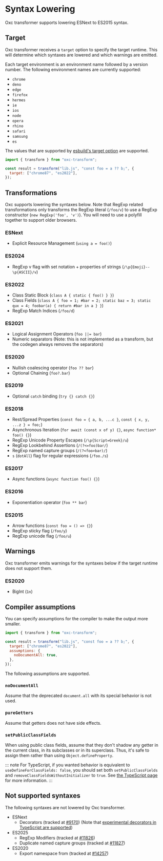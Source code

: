 # Syntax Lowering

Oxc transformer supports lowering ESNext to ES2015 syntax.

## Target

Oxc transformer receives a `target` option to specify the target runtime. This will determine which syntaxes are lowered and which warnings are emitted.

Each target environment is an environment name followed by a version number. The following environment names are currently supported:

- `chrome`
- `deno`
- `edge`
- `firefox`
- `hermes`
- `ie`
- `ios`
- `node`
- `opera`
- `rhino`
- `safari`
- `samsung`
- `es`

The values that are supported by [esbuild's target option](https://esbuild.github.io/api/#target) are supported.

```js
import { transform } from "oxc-transform";

const result = transform("lib.js", "const foo = a ?? b;", {
  target: ["chrome87", "es2022"],
});
```

## Transformations

Oxc supports lowering the syntaxes below. Note that RegExp related transformations only transforms the RegExp literal (`/foo/v`) to use a RegExp constructor (`new RegExp('foo', 'v')`). You will need to use a polyfill together to support older browsers.

### ESNext

- Explicit Resource Management (`using a = foo()`)

### ES2024

- RegExp v flag with set notation + properties of strings (`/\p{Emoji}--\p{ASCII}/v`)

### ES2022

- Class Static Block (`class A { static { foo() } }`)
- Class Fields (`class A { foo = 1; #bar = 2; static baz = 3; static qux = 4; foobar(a) { return #bar in a } }`)
- RegExp Match Indices (`/foo/d`)

### ES2021

- Logical Assignment Operators (`foo ||= bar`)
- Numeric separators (Note: this is not implemented as a transform, but the codegen always removes the separators)

### ES2020

- Nullish coalescing operator (`foo ?? bar`)
- Optional Chaining (`foo?.bar`)

### ES2019

- Optional `catch` binding (`try {} catch {}`)

### ES2018

- Rest/Spread Properties (`const foo = { a, b, ...c }`, `const { x, y, ...z } = foo;`)
- Asynchronous Iteration (`for await (const x of y) {}`, `async function* foo() {}`)
- RegExp Unicode Property Escapes (`/\p{Script=Greek}/u`)
- RegExp Lookbehind Assertions (`/(?<=foo)bar/`)
- RegExp named capture groups (`/(?<foo>bar)/`)
- `s` (`dotAll`) flag for regular expressions (`/foo./s`)

### ES2017

- Async functions (`async function foo() {}`)

### ES2016

- Exponentiation operator (`foo ** bar`)

### ES2015

- Arrow functions (`const foo = () => {}`)
- RegExp sticky flag (`/foo/y`)
- RegExp unicode flag (`/foo/u`)

## Warnings

Oxc transformer emits warnings for the syntaxes below if the target runtime does not support them.

### ES2020

- BigInt (`1n`)

## Compiler assumptions

You can specify assumptions for the compiler to make the output more smaller.

```js
import { transform } from "oxc-transform";

const result = transform("lib.js", "const foo = a ?? b;", {
  target: ["chrome87", "es2022"],
  assumptions: {
    noDocumentAll: true,
  },
});
```

The following assumptions are supported.

### `noDocumentAll`

Assume that the deprecated `document.all` with its special behavior is not used.

### `pureGetters`

Assume that getters does not have side effects.

### `setPublicClassFields`

When using public class fields, assume that they don't shadow any getter in the current class,
in its subclasses or in its superclass. Thus, it's safe to assign them rather than using `Object.defineProperty`.

::: note
For TypeScript, if you wanted behavior is equivalent to `useDefineForClassFields: false`,
you should set both `setPublicClassFields` and `removeClassFieldsWithoutInitializer` to `true`.
See [the TypeScript page](./typescript#useDefineForClassFields) for more information.
:::

## Not supported syntaxes

The following syntaxes are not lowered by Oxc transformer.

- ESNext
  - Decorators (tracked at [#9170](https://github.com/oxc-project/oxc/issues/9170)) (Note that [experimental decorators in TypeScript are supported](./typescript#decorators))
- ES2025
  - RegExp Modifiers (tracked at [#11826](https://github.com/oxc-project/oxc/issues/11826))
  - Duplicate named capture groups (tracked at [#11827](https://github.com/oxc-project/oxc/issues/11827))
- ES2020
  - Export namespace from (tracked at [#14257](https://github.com/oxc-project/oxc/issues/14257))
